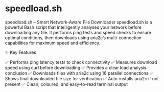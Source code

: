 # speedload.sh
speedload.sh – Smart Network-Aware File Downloader      speedload.sh is a powerful Bash script that intelligently analyses your network before downloading any file. It performs ping tests and speed checks to ensure optimal conditions, then downloads using aria2c’s multi-connection capabilities for maximum speed and efficiency.





✨ Key Features

✅ Performs ping latency tests to check connectivity
✅ Measures download speed using curl before downloading
✅ Provides a clear load analysis conclusion
✅ Downloads files with aria2c using 16 parallel connections
✅ Shows final downloaded file size for verification
✅ Auto-installs aria2c if not present
✅ Clean, coloured, and easy-to-read terminal output
